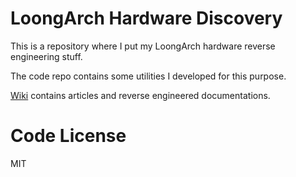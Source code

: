 # LoongArch Hardware Discovery

This is a repository where I put my LoongArch hardware reverse engineering stuff.

The code repo contains some utilities I developed for this purpose.

[Wiki](https://github.com/RigoLigoRLC/loongarch-hardware-discovery/wiki) contains articles and reverse engineered documentations.

# Code License

MIT

